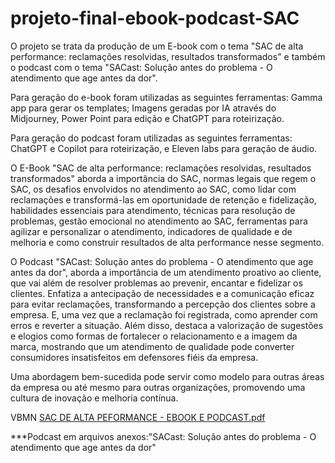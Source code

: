 # projeto-final-ebook-podcast-SAC


O projeto se trata da produção de um E-book com o tema "SAC de alta performance: reclamações resolvidas, resultados transformados" e também o podcast com o tema "SACast: Solução antes do problema - O atendimento que age antes da dor".


Para geração do e-book foram utilizadas as seguintes ferramentas: Gamma app para gerar os templates; Imagens geradas por IA através do Midjourney, Power Point para edição e ChatGPT para roteirização. 


Para geração do podcast foram utilizadas as seguintes ferramentas: ChatGPT e Copilot para roteirização, e Eleven labs para geração de áudio.


O E-Book "SAC de alta performance: reclamações resolvidas, resultados transformados" aborda a importância do SAC, normas legais que regem o SAC, os desafios envolvidos no atendimento ao SAC, como lidar com reclamações e transformá-las em oportunidade de retenção e fidelização, habilidades essenciais para atendimento, técnicas para resolução de problemas, gestão emocional no atendimento ao SAC, ferramentas para agilizar e personalizar o atendimento, indicadores de qualidade e de melhoria e como construir resultados de alta performance nesse segmento.


O Podcast "SACast: Solução antes do problema - O atendimento que age antes da dor", aborda a importância de um atendimento proativo ao cliente, que vai além de resolver problemas ao prevenir, encantar e fidelizar os clientes. Enfatiza a antecipação de necessidades e a comunicação eficaz para evitar reclamações, transformando a percepção dos clientes sobre a empresa. E, uma vez que a reclamação foi registrada, como aprender com erros e reverter a situação. Além disso, destaca a valorização de sugestões e elogios como formas de fortalecer o relacionamento e a imagem da marca, mostrando que um atendimento de qualidade pode converter consumidores insatisfeitos em defensores fiéis da empresa.


Uma abordagem bem-sucedida pode servir como modelo para outras áreas da empresa ou até mesmo para outras organizações, promovendo uma cultura de inovação e melhoria contínua.


VBMN [SAC DE ALTA PEFORMANCE - EBOOK E PODCAST.pdf](https://github.com/user-attachments/files/18625881/SAC.DE.ALTA.PEFORMANCE.-.EBOOK.E.PODCAST.pdf)

***Podcast em arquivos anexos:"SACast: Solução antes do problema - O atendimento que age antes da dor"
